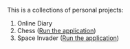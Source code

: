 This is a collections of personal projects:

1. Online Diary
2. Chess ([Run the application](https://honghao-zheng.github.io/Chess/))
3. Space Invader ([Run the application](https://honghao-zheng.github.io/Space-Invader/))
